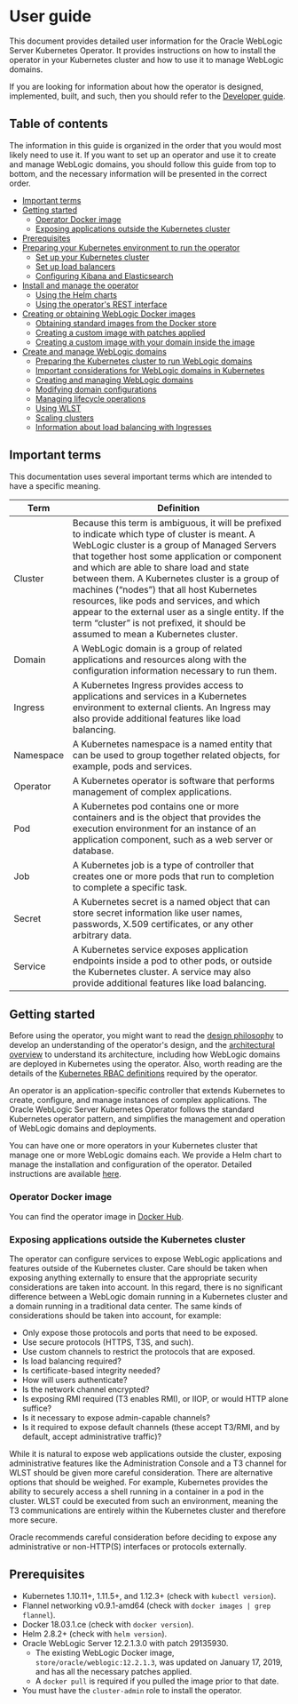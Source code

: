 # User guide

This document provides detailed user information for the Oracle WebLogic
Server Kubernetes Operator.  It provides instructions on how to install the operator in your
Kubernetes cluster and how to use it to manage WebLogic domains.  

If you are looking for information about how the operator is designed, implemented, built, and such, then
you should refer to the [Developer guide](developer.md).

## Table of contents

The information in this guide is organized in the order that you would most likely need to use it.  If you
want to set up an operator and use it to create and manage WebLogic domains, you should
follow this guide from top to bottom, and the necessary information will be
presented in the correct order.

* [Important terms](#important-terms)
* [Getting started](#getting-started)
  * [Operator Docker image](#operator-docker-image)
  * [Exposing applications outside the Kubernetes cluster](#exposing-applications-outside-the-kubernetes-cluster)
* [Prerequisites](#prerequisites)
* [Preparing your Kubernetes environment to run the operator](prepare-k8s.md)
  * [Set up your Kubernetes cluster](k8s_setup.md)
  * [Set up load balancers](../kubernetes/samples/charts/README.md)
  * [Configuring Kibana and Elasticsearch](../kubernetes/samples/scripts/elasticsearch-and-kibana/README.md)
* [Install and manage the operator](install.md)
  * [Using the Helm charts](install.md#install-helm-and-tiller)
  * [Using the operator's REST interface](rest.md)
* [Creating or obtaining WebLogic Docker images](weblogic-docker-images.md)
  * [Obtaining standard images from the Docker store](weblogic-docker-images.md#obtaining-standard-images-from-the-docker-store)
  * [Creating a custom image with patches applied](weblogic-docker-images.md#creating-a-custom-image-with-patches-applied)
  * [Creating a custom image with your domain inside the image](weblogic-docker-images.md#creating-a-custom-image-with-your-domain-inside-the-image)
* [Create and manage WebLogic domains](domains.md)
  * [Preparing the Kubernetes cluster to run WebLogic domains](domains.md#preparing-the-kubernetes-cluster-to-run-weblogic-domains)
  * [Important considerations for WebLogic domains in Kubernetes](domains.md#important-considerations-for-weblogic-domains-in-kubernetes)
  * [Creating and managing WebLogic domains](domains.md#creating-and-managing-weblogic-domains)
  * [Modifying domain configurations](domains.md#modifying-domain-configurations)
  * [Managing lifecycle operations](domains.md#managing-lifecycle-operations-including-shutting-down-and-deleting-domains)
  * [Using WLST](wlst.md)
  * [Scaling clusters](scaling.md)
  * [Information about load balancing with Ingresses](ingress.md)

## Important terms

This documentation uses several important terms which are intended to have a specific meaning.

|Term	| Definition |
| --- | --- |
| Cluster	| Because this term is ambiguous, it will be prefixed to indicate which type of cluster is meant.  A WebLogic cluster is a group of Managed Servers that together host some application or component and which are able to share load and state between them.  A Kubernetes cluster is a group of machines (“nodes”) that all host Kubernetes resources, like pods and services, and which appear to the external user as a single entity.  If the term “cluster” is not prefixed, it should be assumed to mean a Kubernetes cluster. |
| Domain	| A WebLogic domain is a group of related applications and resources along with the configuration information necessary to run them. |
| Ingress	| A Kubernetes Ingress provides access to applications and services in a Kubernetes environment to external clients.  An Ingress may also provide additional features like load balancing. |
| Namespace	| A Kubernetes namespace is a named entity that can be used to group together related objects, for example, pods and services. |
| Operator	| A Kubernetes operator is software that performs management of complex applications. |
| Pod	    | A Kubernetes pod contains one or more containers and is the object that provides the execution environment for an instance of an application component, such as a web server or database. |
| Job	    | A Kubernetes job is a type of controller that creates one or more pods that run to completion to complete a specific task. |
| Secret	| A Kubernetes secret is a named object that can store secret information like user names, passwords, X.509 certificates, or any other arbitrary data. |
| Service	| A Kubernetes service exposes application endpoints inside a pod to other pods, or outside the Kubernetes cluster.  A service may also provide additional features like load balancing. |

## Getting started

Before using the operator, you might want to read the [design philosophy](design.md) to develop an understanding of the operator's design, and the [architectural overview](architecture.md) to understand its architecture, including how WebLogic domains are deployed in Kubernetes using the operator. Also, worth reading are the details of the [Kubernetes RBAC definitions](rbac.md) required by the operator.

An operator is an application-specific controller that extends Kubernetes to create, configure, and manage instances
of complex applications. The Oracle WebLogic Server Kubernetes Operator follows the standard Kubernetes operator pattern, and
simplifies the management and operation of WebLogic domains and deployments.

You can have one or more operators in your Kubernetes cluster that manage one or more WebLogic domains each.
We provide a Helm chart to manage the installation and configuration of the operator.
Detailed instructions are available [here](install.md).

### Operator Docker image

You can find the operator image in
[Docker Hub](https://hub.docker.com/r/oracle/weblogic-kubernetes-operator/).

### Exposing applications outside the Kubernetes cluster
The operator can configure services to expose WebLogic applications and features outside of the Kubernetes cluster.  Care should be taken when exposing anything externally to ensure that the appropriate security considerations are taken into account. In this regard, there is no significant difference between a WebLogic domain running in a Kubernetes cluster and a domain running in a traditional data center.  The same kinds of considerations should be taken into account, for example:

* Only expose those protocols and ports that need to be exposed.
*	Use secure protocols (HTTPS, T3S, and such).
*	Use custom channels to restrict the protocols that are exposed.
*	Is load balancing required?
*	Is certificate-based integrity needed?
*	How will users authenticate?
* Is the network channel encrypted?
* Is exposing RMI required (T3 enables RMI), or IIOP, or would HTTP alone suffice?
* Is it necessary to expose admin-capable channels?
* Is it required to expose default channels (these accept T3/RMI, and by default, accept administrative traffic)?

While it is natural to expose web applications outside the cluster, exposing administrative features like the Administration Console and a T3 channel for WLST should be given more careful consideration.  There are alternative options that should be weighed.  For example, Kubernetes provides the ability to securely access a shell running in a container in a pod in the cluster.  WLST could be executed from such an environment, meaning the T3 communications are entirely within the Kubernetes cluster and therefore more secure.

Oracle recommends careful consideration before deciding to expose any administrative or non-HTTP(S) interfaces or protocols externally.


## Prerequisites

* Kubernetes 1.10.11+, 1.11.5+, and 1.12.3+  (check with `kubectl version`).
* Flannel networking v0.9.1-amd64 (check with `docker images | grep flannel`).
* Docker 18.03.1.ce (check with `docker version`).
* Helm 2.8.2+ (check with `helm version`).
* Oracle WebLogic Server 12.2.1.3.0 with patch 29135930.
   * The existing WebLogic Docker image, `store/oracle/weblogic:12.2.1.3`,
was updated on January 17, 2019, and has all the necessary patches applied.
   * A `docker pull` is required if you pulled the image prior to that date.
* You must have the `cluster-admin` role to install the operator.
